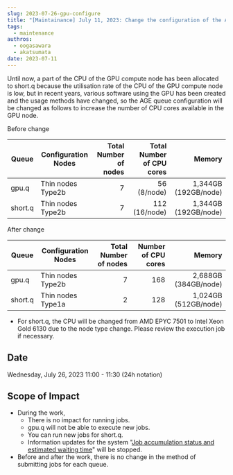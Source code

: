 ```yaml
---
slug: 2023-07-26-gpu-configure
title: "[Maintainance] July 11, 2023: Change the configuration of the AGE queue on Wednesday, July 26, 2023"
tags:
  - maintenance
authros:
  - oogasawara
  - akatsumata
date: 2023-07-11
---
```


Until now, a part of the CPU of the GPU compute node has been allocated to short.q because the utilisation rate of the CPU of the GPU compute node is low, but in recent years, various software using the GPU has been created and the usage methods have changed, so the AGE queue configuration will be changed as follows to increase the number of CPU cores available in the GPU node.


Before change

| Queue | Configuration Nodes | Total Number of nodes | Total Number of CPU cores | Memory |
| ---- | ---- | ----: | ----: | ----: |
| gpu.q |	Thin nodes Type2b | 7 | 56 (8/node) | 1,344GB (192GB/node) |
| short.q | 	Thin nodes Type2b | 7 | 112 (16/node) | 1,344GB (192GB/node) |


After change

| Queue | Configuration Nodes | Total Number of nodes | Number of CPU cores | Memory |
| ---- | ---- | ----: | ----: | ----: |
| gpu.q | Thin nodes Type2b  | 7 | 168 | 2,688GB (384GB/node)|
| short.q | Thin nodes Type1a | 2 |  128　| 1,024GB (512GB/node) |

- For short.q, the CPU will be changed from AMD EPYC 7501 to Intel Xeon Gold 6130 due to the node type change. Please review the execution job if necessary.

## Date

Wednesday, July 26, 2023 11:00 - 11:30 (24h notation)


## Scope of Impact

<ul>
<li>
During the work,

  <ul>
  <li>There is no impact for running jobs.</li>
  <li>gpu.q will not be able to execute new jobs.</li>
  <li>You can run new jobs for short.q.</li>
  <li>Information updates for the system "<a href="https://sc.ddbj.nig.ac.jp/en/operation/"><u>Job accumulation status and estimated waiting time</u></a>"  will be stopped.</li>
  </ul>

<li>
Before and after the work, there is no change in the method of submitting jobs for each queue.
</li>

</li>
</ul>
